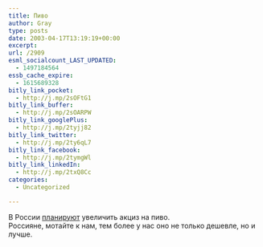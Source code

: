 ```yaml
---
title: Пиво
author: Gray
type: posts
date: 2003-04-17T13:19:19+00:00
excerpt:
url: /2909
esml_socialcount_LAST_UPDATED:
  - 1497184564
essb_cache_expire:
  - 1615689328
bitly_link_pocket:
  - http://j.mp/2sOFtG1
bitly_link_buffer:
  - http://j.mp/2sOARPW
bitly_link_googlePlus:
  - http://j.mp/2tyjj82
bitly_link_twitter:
  - http://j.mp/2ty6qL7
bitly_link_facebook:
  - http://j.mp/2tymgWl
bitly_link_linkedIn:
  - http://j.mp/2txQ8Cc
categories:
  - Uncategorized

---
```








В России <a href="http://lenta.ru/economy/2003/04/17/beer/" target="_blank">планируют</a> увеличить акциз на пиво.  
Россияне, мотайте к нам, тем более у нас оно не только дешевле, но и лучше.